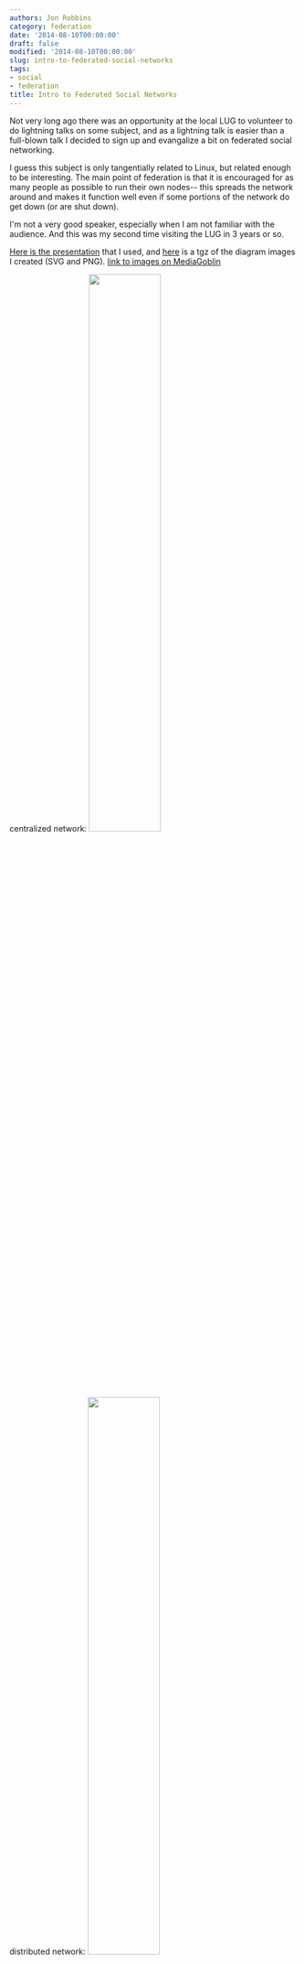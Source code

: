 ```yaml
---
authors: Jon Robbins
category: federation
date: '2014-08-10T00:00:00'
draft: false
modified: '2014-08-10T00:00:00'
slug: intro-to-federated-social-networks
tags:
- social
- federation
title: Intro to Federated Social Networks
---
```

Not very long ago there was an opportunity at the local LUG to volunteer to do lightning talks on some subject,
and as a lightning talk is easier than a full-blown talk I decided to sign up and evangalize a bit on federated social networking.

I guess this subject is only tangentially related to Linux, but related enough to be interesting.
The main point of federation is that it is encouraged for as many people as possible to run their own nodes--
this spreads the network around and makes it function well even if some portions of the network do get down (or are shut down).

I'm not a very good speaker, especially when I am not familiar with the audience. And this was my second time visiting the LUG in 3 years or so.

[Here is the presentation](http://pub.jrobb.org/triadlug/20140722_social_networking/20140722_social_networking.odp) that I used, and [here](http://pub.jrobb.org/triadlug/20140722_social_networking/20140722_social_networking_images.tgz) is a tgz of the diagram images I created (SVG and PNG).
[link to images on MediaGoblin](https://media.jrobb.org/u/jrobb/collection/social-networks/)

centralized network:
<img src="http://pub.jrobb.org/triadlug/20140722_social_networking/20140722_social_networking_images/centralized_network.svg" width=50%>

distributed network:
<img src="http://pub.jrobb.org/triadlug/20140722_social_networking/20140722_social_networking_images/distributed_network.svg" width=50%>

federated network:
<img src="http://pub.jrobb.org/triadlug/20140722_social_networking/20140722_social_networking_images/federated_network.svg" width=50%>


other info:
- [getting started with pump.io](http://polari.us/dokuwiki/doku.php?id=gettingstartedwithpumpio)
- [pump.io wiki](https://github.com/e14n/pump.io/wiki)
